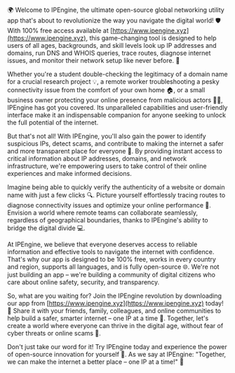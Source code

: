 🌍 Welcome to IPEngine, the ultimate open-source global networking utility app that's about to revolutionize the way you navigate the digital world! 🛡️ With 100% free access available at [https://www.ipengine.xyz](https://www.ipengine.xyz), this game-changing tool is designed to help users of all ages, backgrounds, and skill levels look up IP addresses and domains, run DNS and WHOIS queries, trace routes, diagnose internet issues, and monitor their network setup like never before. 📡

Whether you're a student double-checking the legitimacy of a domain name for a crucial research project 💡, a remote worker troubleshooting a pesky connectivity issue from the comfort of your own home 🏠, or a small business owner protecting your online presence from malicious actors 👮‍♂️, IPEngine has got you covered. Its unparalleled capabilities and user-friendly interface make it an indispensable companion for anyone seeking to unlock the full potential of the internet.

But that's not all! With IPEngine, you'll also gain the power to identify suspicious IPs, detect scams, and contribute to making the internet a safer and more transparent place for everyone 🌟. By providing instant access to critical information about IP addresses, domains, and network infrastructure, we're empowering users to take control of their online experiences and make informed decisions.

Imagine being able to quickly verify the authenticity of a website or domain name with just a few clicks 🔍. Picture yourself effortlessly tracing routes to diagnose connectivity issues and optimize your online performance 🚀. Envision a world where remote teams can collaborate seamlessly, regardless of geographical boundaries, thanks to IPEngine's ability to bridge the digital divide 💻.

At IPEngine, we believe that everyone deserves access to reliable information and effective tools to navigate the internet with confidence. That's why our app is designed to be 100% free, works in every country and region, supports all languages, and is fully open-source 🌐. We're not just building an app – we're building a community of digital citizens who care about online safety, security, and transparency.

So, what are you waiting for? Join the IPEngine revolution by downloading our app from [https://www.ipengine.xyz](https://www.ipengine.xyz) today! 📲 Share it with your friends, family, colleagues, and online communities to help build a safer, smarter internet – one IP at a time 🔔. Together, let's create a world where everyone can thrive in the digital age, without fear of cyber threats or online scams 💪.

Don't just take our word for it! Try IPEngine today and experience the power of open-source innovation for yourself 🌟. As we say at IPEngine: "Together, we can make the internet a better place – one IP at a time!" 🚀